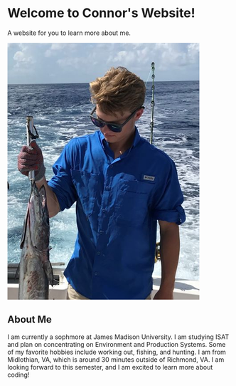 # Welcome to Connor's Website!

A website for you to learn more about me.


![Connor Fishing](https://github.com/Gavincj13/gavincj13.github.io/blob/master/Picture%206.jpg)

## About Me 

I am currently a sophmore at James Madison University. I am studying ISAT and plan on concentrating on Environment and Production Systems. Some of my favorite hobbies include working out, fishing, and hunting. I am from Midlothian, VA, which is around 30 minutes outside of Richmond, VA. I am looking forward to this semester, and I am excited to learn more about coding!


